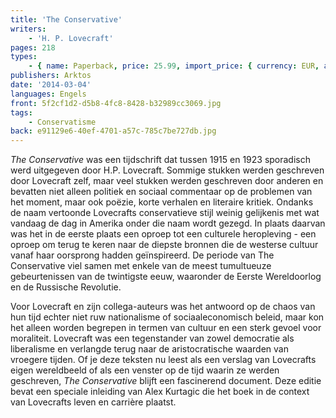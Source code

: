 ```yaml
---
title: 'The Conservative'
writers:
    - 'H. P. Lovecraft'
pages: 218
types:
    - { name: Paperback, price: 25.99, import_price: { currency: EUR, amount: 17.28 }, isbn: 978---1-9071-66--30-3, size: { height: '216', width: '140', depth: '13' } }
publishers: Arktos
date: '2014-03-04'
languages: Engels
front: 5f2cf1d2-d5b8-4fc8-8428-b32989cc3069.jpg
tags:
    - Conservatisme
back: e91129e6-40ef-4701-a57c-785c7be727db.jpg
---
```


*The Conservative* was een tijdschrift dat tussen 1915 en 1923 sporadisch werd uitgegeven door H.P. Lovecraft. Sommige stukken werden geschreven door Lovecraft zelf, maar veel stukken werden geschreven door anderen en bevatten niet alleen politiek en sociaal commentaar op de problemen van het moment, maar ook poëzie, korte verhalen en literaire kritiek. Ondanks de naam vertoonde Lovecrafts conservatieve stijl weinig gelijkenis met wat vandaag de dag in Amerika onder die naam wordt gezegd. In plaats daarvan was het in de eerste plaats een oproep tot een culturele heropleving - een oproep om terug te keren naar de diepste bronnen die de westerse cultuur vanaf haar oorsprong hadden geïnspireerd. De periode van The Conservative viel samen met enkele van de meest tumultueuze gebeurtenissen van de twintigste eeuw, waaronder de Eerste Wereldoorlog en de Russische Revolutie.

Voor Lovecraft en zijn collega-auteurs was het antwoord op de chaos van hun tijd echter niet ruw nationalisme of sociaaleconomisch beleid, maar kon het alleen worden begrepen in termen van cultuur en een sterk gevoel voor moraliteit. Lovecraft was een tegenstander van zowel democratie als liberalisme en verlangde terug naar de aristocratische waarden van vroegere tijden. Of je deze teksten nu leest als een verslag van Lovecrafts eigen wereldbeeld of als een venster op de tijd waarin ze werden geschreven, *The Conservative* blijft een fascinerend document. Deze editie bevat een speciale inleiding van Alex Kurtagic die het boek in de context van Lovecrafts leven en carrière plaatst.
